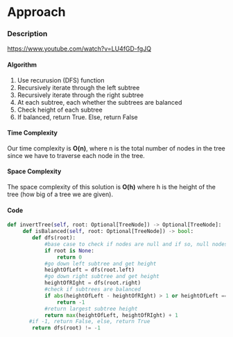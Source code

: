 # Approach
### Description
https://www.youtube.com/watch?v=LU4fGD-fgJQ

#### Algorithm
1. Use recurusion (DFS) function
2. Recursively iterate through the left subtree
3. Recursively iterate through the right subtree
4. At each subtree, each whether the subtrees are balanced
5. Check height of each subtree
6. If balanced, return True. Else, return False

#### Time Complexity
Our time complexity is **O(n)**, where n is the total number of nodes in the tree since we have to traverse each node in the tree. 

#### Space Complexity
The space complexity of this solution is **O(h)** where h is the height of the tree (how big of a tree we are given).

#### Code
```python
def invertTree(self, root: Optional[TreeNode]) -> Optional[TreeNode]:
     def isBalanced(self, root: Optional[TreeNode]) -> bool:
        def dfs(root):
            #base case to check if nodes are null and if so, null nodes are balanced so return 0
            if root is None:
                return 0
            #go down left subtree and get height
            heightOfLeft = dfs(root.left)
            #go down right subtree and get height
            heightOfRIght = dfs(root.right)
            #check if subtrees are balanced
            if abs(heightOfLeft - heightOfRIght) > 1 or heightOfLeft == -1 or heightOfRIght == -1:
                return -1
            #return largest subtree height
            return max(heightOfLeft, heightOfRIght) + 1
       #if -1, return False, else, return True 
        return dfs(root) != -1 
```


